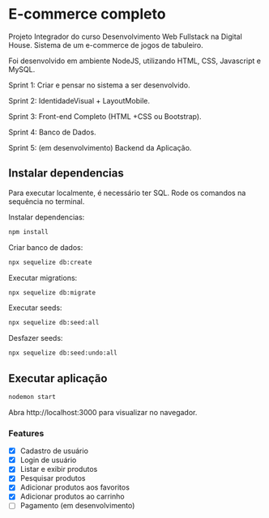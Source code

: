 # E-commerce completo

Projeto Integrador do curso Desenvolvimento Web Fullstack na Digital House.
Sistema de um e-commerce de jogos de tabuleiro.
 
Foi desenvolvido em ambiente NodeJS, utilizando HTML, CSS, Javascript e MySQL.

Sprint 1:
Criar e pensar no sistema a ser desenvolvido.

Sprint 2:
IdentidadeVisual + LayoutMobile.

Sprint 3:
Front-end Completo (HTML +CSS ou Bootstrap).

Sprint 4:
Banco de Dados.

Sprint 5: (em desenvolvimento)
Backend da Aplicação.

## Instalar dependencias

Para executar localmente, é necessário ter SQL. Rode os comandos na sequência no terminal.

Instalar dependencias:

```bash
npm install
```

Criar banco de dados:

```bash
npx sequelize db:create
```

Executar migrations:

```bash
npx sequelize db:migrate
```

Executar seeds:

```bash
npx sequelize db:seed:all
```

Desfazer seeds:

```bash
npx sequelize db:seed:undo:all
```

## Executar aplicação

```bash
nodemon start
```

Abra http://localhost:3000 para visualizar no navegador.

### Features

- [x] Cadastro de usuário
- [x] Login de usuário
- [x] Listar e exibir produtos
- [x] Pesquisar produtos
- [x] Adicionar produtos aos favoritos
- [x] Adicionar produtos ao carrinho
- [ ] Pagamento (em desenvolvimento)